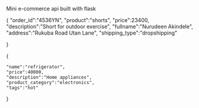 Mini e-commerce api built with flask





 { 
 	"order_id":"4536YN",
 	"product":"shorts",
 	"price":23400,
 	"description":"Short for outdoor exercise",
 	"fullname":"Nurudeen Akindele",
 	"address":"Rukuba Road Utan Lane",
 	"shipping_type":"dropshipping"
 	
 }


  {
 	
 	"name":"refrigerator",
 	"price":40000,
 	"description":"Home appliances",
 	"product_category":"electronics",
 	"tags":"hot"
 	
 }